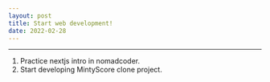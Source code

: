 ```yaml
---
layout: post
title: Start web development!
date: 2022-02-28
---
```


***

1. Practice nextjs intro in nomadcoder.
2. Start developing MintyScore clone project.